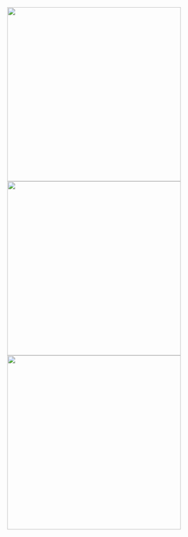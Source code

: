 <img width=400 src="https://github-readme-stats.vercel.app/api?username=vuon9&theme=monokai&show_icons=true&hide_border=true&count_private=true"/>
<img width=400 src="https://github-readme-streak-stats.herokuapp.com/?user=vuon9&theme=monokai&hide_border=true" />
<img width=400 src="https://github-readme-stats.vercel.app/api/top-langs/?username=vuon9&theme=monokai&show_icons=true&hide_border=true&layout=compact" />
